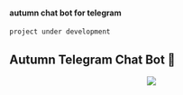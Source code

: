 #### autumn chat bot for telegram
    project under development
    
<h2 align="centre">Autumn Telegram Chat Bot 🎵</h2>

   

<p align="center">
  <img src="https://telegra.ph/file/6a607f92fcd30b5537f07.jpg">
</p>
